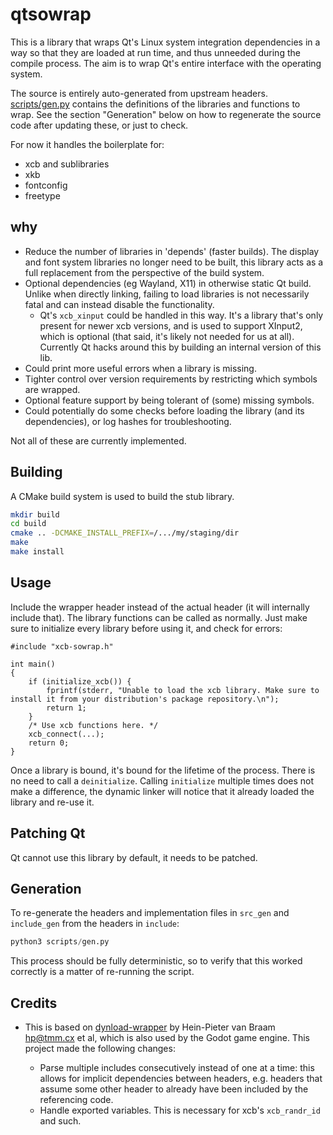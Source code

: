 # qtsowrap

This is a library that wraps Qt's Linux system integration dependencies in a way so that they are loaded at run time, and thus unneeded during the compile process. The aim is to wrap Qt's entire interface with the operating system.

The source is entirely auto-generated from upstream headers. [scripts/gen.py](scripts/gen.py) contains the definitions of the libraries and functions to wrap. See the section "Generation" below on how to regenerate the source code after updating these, or just to check.

For now it handles the boilerplate for:

- xcb and sublibraries
- xkb
- fontconfig
- freetype

## why

- Reduce the number of libraries in 'depends' (faster builds). The display and font system libraries no longer need to be built, this library acts as a full replacement from the perspective of the build system.
- Optional dependencies (eg Wayland, X11) in otherwise static Qt build. Unlike when directly linking, failing to load libraries is not necessarily fatal and can instead disable the functionality.
  - Qt's `xcb_xinput` could be handled in this way. It's a library that's only present for newer xcb versions, and is used to support XInput2, which is optional (that said, it's likely not needed for us at all). Currently Qt hacks around this by building an internal version of this lib.
- Could print more useful errors when a library is missing.
- Tighter control over version requirements by restricting which symbols are wrapped.
- Optional feature support by being tolerant of (some) missing symbols.
- Could potentially do some checks before loading the library (and its dependencies), or log hashes for troubleshooting.

Not all of these are currently implemented.

## Building

A CMake build system is used to build the stub library.

```sh
mkdir build
cd build
cmake .. -DCMAKE_INSTALL_PREFIX=/.../my/staging/dir
make
make install
```

## Usage

Include the wrapper header instead of the actual header (it will internally include that). The library functions can be called as normally. Just make sure to initialize every library before using it, and check for errors:
```
#include "xcb-sowrap.h"

int main()
{
    if (initialize_xcb()) {
        fprintf(stderr, "Unable to load the xcb library. Make sure to install it from your distribution's package repository.\n");
        return 1;
    }
    /* Use xcb functions here. */
    xcb_connect(...);
    return 0;
}
```

Once a library is bound, it's bound for the lifetime of the process. There is no need to call a `deinitialize`. Calling `initialize` multiple times does not make a difference, the dynamic linker will notice that it already loaded the library and re-use it.

## Patching Qt

Qt cannot use this library by default, it needs to be patched.

## Generation

To re-generate the headers and implementation files in `src_gen` and `include_gen` from the headers in `include`:

```python
python3 scripts/gen.py
```

This process should be fully deterministic, so to verify that this worked correctly is a matter of re-running the script.

## Credits

- This is based on [dynload-wrapper](https://github.com/hpvb/dynload-wrapper) by Hein-Pieter van Braam <hp@tmm.cx> et al, which is also used by the Godot game engine. This project made the following changes:

  - Parse multiple includes consecutively instead of one at a time: this allows for implicit dependencies between headers, e.g. headers that assume some other header to already have been included by the referencing code.
  - Handle exported variables. This is necessary for xcb's `xcb_randr_id` and such.
